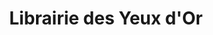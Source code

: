 ---
title: "Librairie des Yeux d'Or"
url: /montlouis-sur-loire/librairie-des-yeux-dor/
shop: livres
---